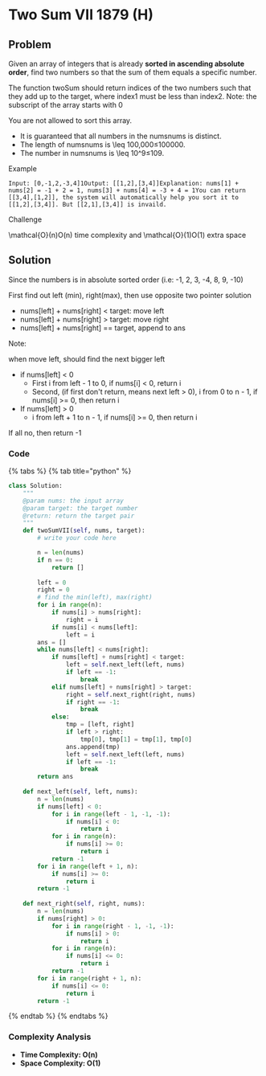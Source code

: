 # Two Sum VII 1879 \(H\)

## Problem

Given an array of integers that is already **sorted in ascending absolute order**, find two numbers so that the sum of them equals a specific number.

The function twoSum should return indices of the two numbers such that they add up to the target, where index1 must be less than index2. Note: the subscript of the array starts with 0

You are not allowed to sort this array.

* It is guaranteed that all numbers in the numsnums is distinct.
* The length of numsnums is \leq 100\,000≤100000.
* The number in numsnums is \leq 10^9≤109.

Example

```text
Input: [0,-1,2,-3,4]1Output: [[1,2],[3,4]]Explanation: nums[1] + nums[2] = -1 + 2 = 1, nums[3] + nums[4] = -3 + 4 = 1You can return [[3,4],[1,2]], the system will automatically help you sort it to [[1,2],[3,4]]. But [[2,1],[3,4]] is invaild.
```

Challenge

\mathcal{O}\(n\)O\(n\) time complexity and \mathcal{O}\(1\)O\(1\) extra space

## Solution 

Since the numbers is in absolute sorted order \(i.e: -1, 2, 3, -4, 8, 9, -10\)

First find out left \(min\), right\(max\), then use opposite two pointer solution

* nums\[left\] + nums\[right\] &lt; target: move left
* nums\[left\] + nums\[right\] &gt; target: move right
* nums\[left\] + nums\[right\] == target, append to ans

Note:

when move left, should find the next bigger left

* if nums\[left\] &lt; 0
  * First i from left - 1 to 0, if nums\[i\] &lt; 0, return i
  * Second, \(if first don't return, means next left &gt; 0\), i from 0 to n - 1, if nums\[i\] &gt;= 0, then return i
* If nums\[left\] &gt; 0
  * i from left + 1 to n - 1, if nums\[i\] &gt;= 0, then return i

If all no, then return -1

### Code

{% tabs %}
{% tab title="python" %}
```python
class Solution:
    """
    @param nums: the input array
    @param target: the target number
    @return: return the target pair
    """
    def twoSumVII(self, nums, target):
        # write your code here

        n = len(nums)
        if n == 0:
            return []
        
        left = 0
        right = 0
        # find the min(left), max(right)
        for i in range(n):
            if nums[i] > nums[right]:
                right = i
            if nums[i] < nums[left]:
                left = i
        ans = []
        while nums[left] < nums[right]:
            if nums[left] + nums[right] < target:
                left = self.next_left(left, nums)
                if left == -1:
                    break
            elif nums[left] + nums[right] > target:
                right = self.next_right(right, nums)
                if right == -1:
                    break
            else:
                tmp = [left, right]
                if left > right:
                    tmp[0], tmp[1] = tmp[1], tmp[0]
                ans.append(tmp)
                left = self.next_left(left, nums)
                if left == -1:
                    break
        return ans
    
    def next_left(self, left, nums):
        n = len(nums)
        if nums[left] < 0:
            for i in range(left - 1, -1, -1):
                if nums[i] < 0:
                    return i
            for i in range(n):
                if nums[i] >= 0:
                    return i
            return -1
        for i in range(left + 1, n):
            if nums[i] >= 0:
                return i
        return -1
    
    def next_right(self, right, nums):
        n = len(nums)
        if nums[right] > 0:
            for i in range(right - 1, -1, -1):
                if nums[i] > 0:
                    return i
            for i in range(n):
                if nums[i] <= 0:
                    return i
            return -1
        for i in range(right + 1, n):
            if nums[i] <= 0:
                return i
        return -1
```
{% endtab %}
{% endtabs %}

### Complexity Analysis

* **Time Complexity: O\(n\)**
* **Space Complexity: O\(1\)**

